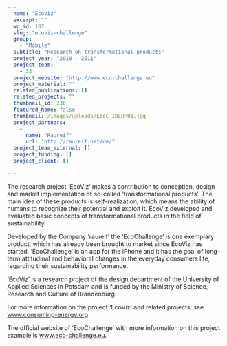 ```yaml
---
  name: "EcoViz"
  excerpt: ""
  wp_id: 187
  slug: "ecoviz-challenge"
  group: 
    - "Mobile"
  subtitle: "Research on transformational products"
  project_year: "2010 - 2011"
  project_team: 
    - 33
  project_website: "http://www.eco-challenge.eu"
  project_material: ""
  related_publications: []
  related_projects: ""
  thumbnail_id: 230
  featured_home: false
  thumbnail: /images/uploads/EcoC_IDLHP01.jpg
  project_partners: 
    - 
      name: "Raureif"
      url: "http://raureif.net/de/"
  project_team_external: []
  project_funding: []
  project_client: []

---
```

The research project ‘EcoViz’ makes a contribution to conception, design and market implementation of so-called ‘transformational products’. The main idea of these products is self-realization, which means the ability of humans to recognize their potential and exploit it. EcoViz developed and evaluated basic concepts of transformational products in the field of sustainability.

Developed by the Company ‘raureif’ the ‘EcoChallenge’ is one exemplary product, which has already been brought to market since EcoViz has started. ‘EcoChallenge’ is an app for the iPhone and it has the goal of long-term attitudinal and behavioral changes in the everyday consumers life, regarding their sustainability performance.

‘EcoViz’ is a research project of the design department of the University of Applied Sciences in Potsdam and is funded by the Ministry of Science, Research and Culture of Brandenburg.

For more information on the project ‘EcoViz’ and related projects, see <a href="http://www.consuming-energy.org">www.consuming-energy.org</a>.

The official website of ‘EcoChallenge’ with more information on this project example is <a href="http://www.eco-challenge.eu">www.eco-challenge.eu</a>.